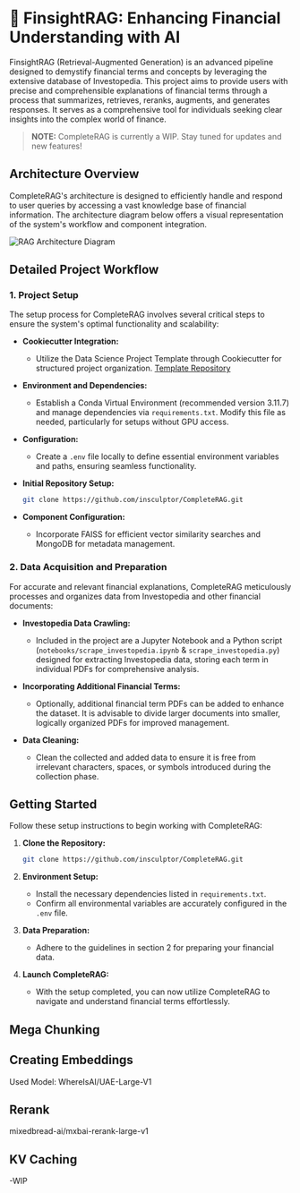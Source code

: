 # 🚀 FinsightRAG: Enhancing Financial Understanding with AI

FinsightRAG (Retrieval-Augmented Generation) is an advanced pipeline designed to demystify financial terms and concepts by leveraging the extensive database of Investopedia. This project aims to provide users with precise and comprehensible explanations of financial terms through a process that summarizes, retrieves, reranks, augments, and generates responses. It serves as a comprehensive tool for individuals seeking clear insights into the complex world of finance.

>**NOTE:** CompleteRAG is currently a WIP. Stay tuned for updates and new features!


## Architecture Overview

CompleteRAG's architecture is designed to efficiently handle and respond to user queries by accessing a vast knowledge base of financial information. The architecture diagram below offers a visual representation of the system's workflow and component integration.

![RAG Architecture Diagram](https://github.com/insculptor/FinsightRAG/blob/main/img/RAGArchitecture%20Diagram.gif)

## Detailed Project Workflow

### 1. Project Setup

The setup process for CompleteRAG involves several critical steps to ensure the system's optimal functionality and scalability:

- **Cookiecutter Integration:**
    - Utilize the Data Science Project Template through Cookiecutter for structured project organization. [Template Repository](https://github.com/drivendata/cookiecutter-data-science)

- **Environment and Dependencies:**
    - Establish a Conda Virtual Environment (recommended version 3.11.7) and manage dependencies via `requirements.txt`. Modify this file as needed, particularly for setups without GPU access.

- **Configuration:**
    - Create a `.env` file locally to define essential environment variables and paths, ensuring seamless functionality.

- **Initial Repository Setup:**
    ```bash
    git clone https://github.com/insculptor/CompleteRAG.git
    ```

- **Component Configuration:**
    - Incorporate FAISS for efficient vector similarity searches and MongoDB for metadata management.

### 2. Data Acquisition and Preparation

For accurate and relevant financial explanations, CompleteRAG meticulously processes and organizes data from Investopedia and other financial documents:

- **Investopedia Data Crawling:**
    - Included in the project are a Jupyter Notebook and a Python script (`notebooks/scrape_investopedia.ipynb` & `scrape_investopedia.py`) designed for extracting Investopedia data, storing each term in individual PDFs for comprehensive analysis.

- **Incorporating Additional Financial Terms:**
    - Optionally, additional financial term PDFs can be added to enhance the dataset. It is advisable to divide larger documents into smaller, logically organized PDFs for improved management.

- **Data Cleaning:**
    - Clean the collected and added data to ensure it is free from irrelevant characters, spaces, or symbols introduced during the collection phase.

## Getting Started

Follow these setup instructions to begin working with CompleteRAG:

1. **Clone the Repository:**
    ```bash
    git clone https://github.com/insculptor/CompleteRAG.git
    ```

2. **Environment Setup:**
    - Install the necessary dependencies listed in `requirements.txt`.
    - Confirm all environmental variables are accurately configured in the `.env` file.

3. **Data Preparation:**
    - Adhere to the guidelines in section 2 for preparing your financial data.

4. **Launch CompleteRAG:**
    - With the setup completed, you can now utilize CompleteRAG to navigate and understand financial terms effortlessly.

## Mega Chunking

## Creating Embeddings

Used Model: WhereIsAI/UAE-Large-V1

## Rerank
mixedbread-ai/mxbai-rerank-large-v1

## KV Caching
-WIP

